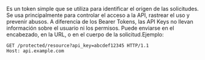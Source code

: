  Es un token simple que se utiliza para identificar el origen de las solicitudes. Se usa principalmente para controlar el acceso a la API, rastrear el uso y prevenir abusos. A diferencia de los Bearer Tokens, las API Keys no llevan información sobre el usuario ni los permisos.
Puede enviarse en el encabezado, en la URL, o en el cuerpo de la solicitud.Ejemplo:
```
GET /protected/resource?api_key=abcdef12345 HTTP/1.1
Host: api.example.com
```
